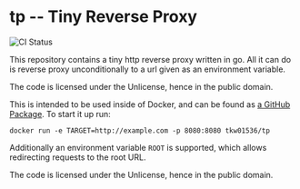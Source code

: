# tp -- Tiny Reverse Proxy

![CI Status](https://github.com/tkw1536/tp/workflows/CI/badge.svg)

This repository contains a tiny http reverse proxy written in go. 
All it can do is reverse proxy unconditionally to a url given as an environment variable. 

The code is licensed under the Unlicense, hence in the public domain. 

This is intended to be used inside of Docker, and can be found as [a GitHub Package](https://github.com/users/tkw1536/packages/container/package/tp). 
To start it up run:

```
docker run -e TARGET=http://example.com -p 8080:8080 tkw01536/tp
```

Additionally an environment variable `ROOT` is supported, which allows redirecting requests to the root URL.

The code is licensed under the Unlicense, hence in the public domain. 

